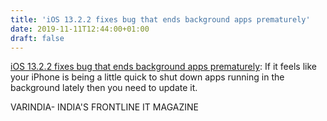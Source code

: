 ```yaml
---
title: 'iOS 13.2.2 fixes bug that ends background apps prematurely'
date: 2019-11-11T12:44:00+01:00
draft: false
---
```


[iOS 13.2.2 fixes bug that ends background apps prematurely](https://varindia.com/news/ios-1322-fixes-bug-that-ends-background-apps-prematurely#.XclJkmhAGoM.blogger): If it feels like your iPhone is being a little quick to shut down apps running in the background lately then you need to update it.  
  
VARINDIA- INDIA'S FRONTLINE IT MAGAZINE